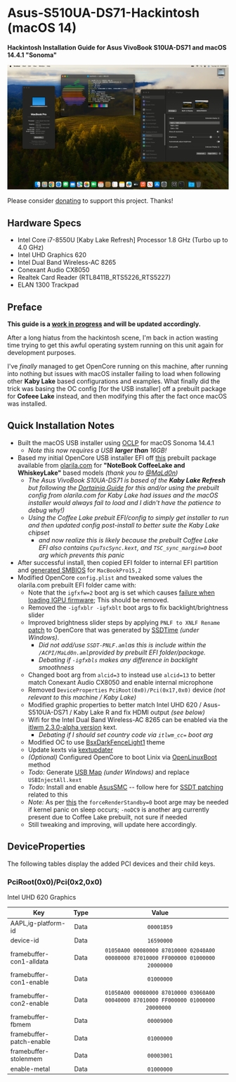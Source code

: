

# Asus-S510UA-DS71-Hackintosh (macOS 14)
**Hackintosh Installation Guide for Asus VivoBook S10UA-DS71 and macOS 14.4.1 "Sonoma"**
<p align="center" style="margin:0 auto !important;text-align:center !important;"><img src="Images/Asus-S510UA-DS71-Hackintosh-14.4.1.png"></p>

Please consider [donating](https://paypal.me/djouija) to support this project. Thanks!

## Hardware Specs
- Intel Core i7-8550U [Kaby Lake Refresh] Processor 1.8 GHz (Turbo up to 4.0 GHz)
- Intel UHD Graphics 620
- Intel Dual Band Wireless-AC 8265
- Conexant Audio CX8050
- Realtek Card Reader (RTL8411B_RTS5226_RTS5227)
- ELAN 1300 Trackpad

## Preface
**This guide is a <u>work in progress</u> and will be updated accordingly.**

After a long hiatus from the hackintosh scene, I'm back in action wasting time trying to get this awful operating system running on this unit again for development purposes.

I've _finally_ managed to get OpenCore running on this machine, after running into nothing but issues with macOS installer failing to load when following other **Kaby Lake** based configurations and examples.  What finally did the trick was basing the OC config [for the USB installer] off a prebuilt package for **Cofeee Lake** instead, and then modifying this after the fact once macOS was installed.

## Quick Installation Notes

- Built the macOS USB installer using [OCLP](https://dortania.github.io/OpenCore-Legacy-Patcher/INSTALLER.html) for macOS Sonoma 14.4.1
	-  _Note this now requires a USB **larger than** 16GB!_
- Based my initial OpenCore USB installer EFI off [this](https://olarila.com/files/OPENCORE1/EFI.Opencore.NoteBook.Coffee.Lake.Whiskey.Lake.zip) prebuilt package available from [olarila.com](https://www.olarila.com/topic/5676-hackintosh-efi-folder-with-clover-and-opencore/) for **"NoteBook CoffeeLake and WhiskeyLake"** based models  _(thank you to [@MaLd0n](https://github.com/MaLd0n))_
	- _The Asus VivoBook S10UA-DS71 is based of the **Kaby Lake Refresh** but following the [Dortainia Guide](https://dortania.github.io/OpenCore-Install-Guide/config-laptop.plist/kaby-lake.html) for this and/or using the prebuilt config from olarila.com for Kaby Lake had issues and the macOS installer would always fail to load and I didn't have the patience to debug why!)_
	- _Using the Coffee Lake prebuit EFI/config to simply get installer to run and then updated config post-install to better suite the Kaby Lake chipset_
		- _and now realize this is likely because the prebuilt Coffee Lake EFI also contains `CpuTscSync.kext`, and `TSC_sync_margin=0` boot arg which prevents this panic_
- After successful install, then copied EFI folder to internal EFI partition and [generated SMBIOS](https://github.com/corpnewt/GenSMBIOS) for `MacBookPro15,2`
- Modified OpenCore `config.plist` and tweaked some values the olarila.com prebuilt EFI folder came with: 
	- Note that the `igfxfw=2` boot arg is set which causes [ failure when loading IGPU firmware](https://elitemacx86.com/threads/how-to-improve-igpu-performance-intel-graphics-on-macos.1059/); This should be removed.
	- Removed the `-igfxblr -igfxblt` boot args to fix backlight/brightness slider
	- Improved brightness slider steps by applying `PNLF to XNLF Rename` [patch](macOS_14.4.1/patch_OC_PNLF_to_XNLF_Rename.plist) to OpenCore that was generated by [SSDTime](https://github.com/corpnewt/SSDTTime) _(under Windows)_.
		- _Did not add/use `SSDT-PNLF.aml`as this is include within the `/ACPI/MaLd0n.aml`provided by prebuilt EFI folder/package._
		- _Debating if `-igfxbls` makes any difference in backlight smoothness_
	- Changed boot arg from `alcid=3` to instead use `alcid=13` to better match Conexant Audio CX8050 and enable internal microphone
	- Removed `DeviceProperties` `PciRoot(0x0)/Pci(0x17,0x0)` device _(not relevant to this machine / Kaby Lake)_
	- Modified graphic properties to better match Intel UHD 620 / Asus-S510UA-DS71 / Kaby Lake R and fix HDMI output _(see below)_
	- Wifi for the Intel Dual Band Wireless-AC 8265 can be enabled via the [itlwm 2.3.0-alpha version](https://github.com/OpenIntelWireless/itlwm/releases/tag/v2.3.0-alpha) kext.
		- _Debating if I should set country code via `itlwm_cc=` boot arg_
	- Modified OC to use [BsxDarkFenceLight1](https://github.com/blackosx/BsxDarkFenceLight1) theme
	- Update kexts via [kextupdater](https://github.com/MacThings/kextupdater)
	- _(Optional)_ Configured OpenCore to boot Linix via [OpenLinuxBoot](OpenLinuxBoot) method
	- _Todo:_ Generate [USB Map](https://github.com/corpnewt/USBMap) _(under Windows)_ and replace `USBInjectAll.kext`
	- _Todo:_ Install and enable [AsusSMC](https://github.com/hieplpvip/AsusSMC) -- follow here for [SSDT patching](https://github.com/hieplpvip/AsusSMC/issues/93) related to this
	- _Note:_ As per [this](https://dortania.github.io/OpenCore-Post-Install/universal/sleep.html#fixing-gpus) the `forceRenderStandby=0` boot arge may be needed if kernel panic on sleep occurs; `-noDC9` is another arg currently present due to Coffee Lake prebuilt, not sure if needed
	- Still tweaking and improving, will update here accordingly.

## DeviceProperties

The following tables display the added PCI devices and their child keys.


### PciRoot(0x0)/Pci(0x2,0x0)

Intel UHD 620 Graphics

| **Key**                  | **Type** |   **Value**  |
|--------------------------|:--------:|:------------:|
| AAPL,ig-platform-id      |   Data   | ``00001B59`` |
| device-id                |   Data   | ``16590000`` |
| framebuffer-con1-alldata |   Data   | ``01050A00 00080000 87010000 02040A00 00080000 87010000 FF000000 01000000 20000000`` |
| framebuffer-con1-enable  |   Data   | ``01000000`` |
| framebuffer-con2-enable  |   Data   | ``01050A00 00080000 87010000 03060A00 00040000 87010000 FF000000 01000000 20000000 `` |
| framebuffer-fbmem        |   Data   | ``00009000`` |
| framebuffer-patch-enable |   Data   | ``01000000`` |
| framebuffer-stolenmem    |   Data   | ``00003001`` |
| enable-metal             |   Data   | ``01000000`` |
